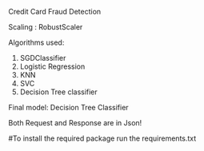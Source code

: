 Credit Card Fraud Detection 

Scaling : RobustScaler

Algorithms used:
1. SGDClassifier
2. Logistic Regression
3. KNN
4. SVC
5. Decision Tree classifier

Final model: Decision Tree Classifier

Both Request and Response are in Json!


#To install the required package run the requirements.txt 
